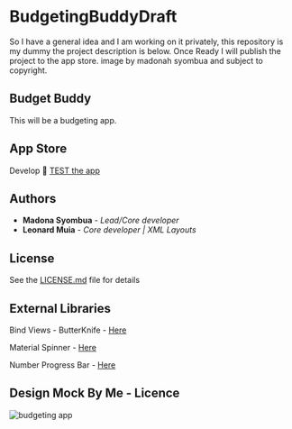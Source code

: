 # BudgetingBuddyDraft

So I have a general idea and I am working on it privately, this repository is my dummy the project description is below. 
Once Ready I will publish the project to the app store. image by madonah syombua and subject to copyright.

## Budget Buddy

This will be a budgeting app.

## App Store
Develop 🔧
[TEST the app](https://play.google.com/store/apps/details?id=com.madonasyombua.budgetbuddy)


## Authors
* **Madona Syombua** - *Lead/Core developer* 
* **Leonard Muia** - *Core developer | XML Layouts* 


## License

See the [LICENSE.md](https://github.com/Madonahs/Budgeting-Buddy/blob/master/LICENSE.md) file for details

## External Libraries

Bind Views - ButterKnife - [Here](https://github.com/JakeWharton/butterknife)

Material Spinner - [Here](https://github.com/jaredrummler/MaterialSpinner)

Number Progress Bar - [Here](https://github.com/daimajia/NumberProgressBar)


## Design Mock By Me - Licence

![budgeting app](https://user-images.githubusercontent.com/11560987/35936884-3214f19a-0c0a-11e8-954d-95fcf159bd31.png)


